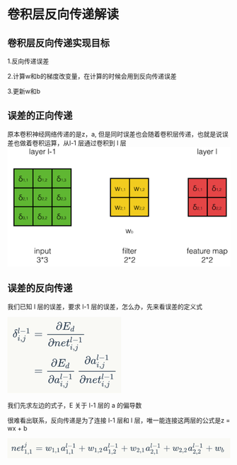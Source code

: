# 卷积层反向传递解读

## 卷积层反向传递实现目标

1.反向传递误差

2.计算w和b的梯度改变量，在计算的时候会用到反向传递误差

3.更新w和b


## 误差的正向传递
原本卷积神经网络传递的是z，a, 但是同时误差也会随着卷积层传递，也就是说误差也做着卷积运算，从l-1 层通过卷积到 l 层
![](https://github.com/WuFan1992/CNN-Convolutional-Neural-Network/blob/master/convolution%20layer/image-convolution%20layer/14.png)


## 误差的反向传递
我们已知 l 层的误差，要求 l-1 层的误差，怎么办，先来看误差的定义式

![](https://github.com/WuFan1992/CNN-Convolutional-Neural-Network/blob/master/convolution%20layer/image-convolution%20layer/16.PNG)

我们先求左边的式子，E 关于 l-1 层的 a 的偏导数

很难看出联系，反向传递是为了连接 l-1 层和 l 层，唯一能连接这两层的公式是z = wx + b

![](https://github.com/WuFan1992/CNN-Convolutional-Neural-Network/blob/master/convolution%20layer/image-convolution%20layer/17.PNG)
